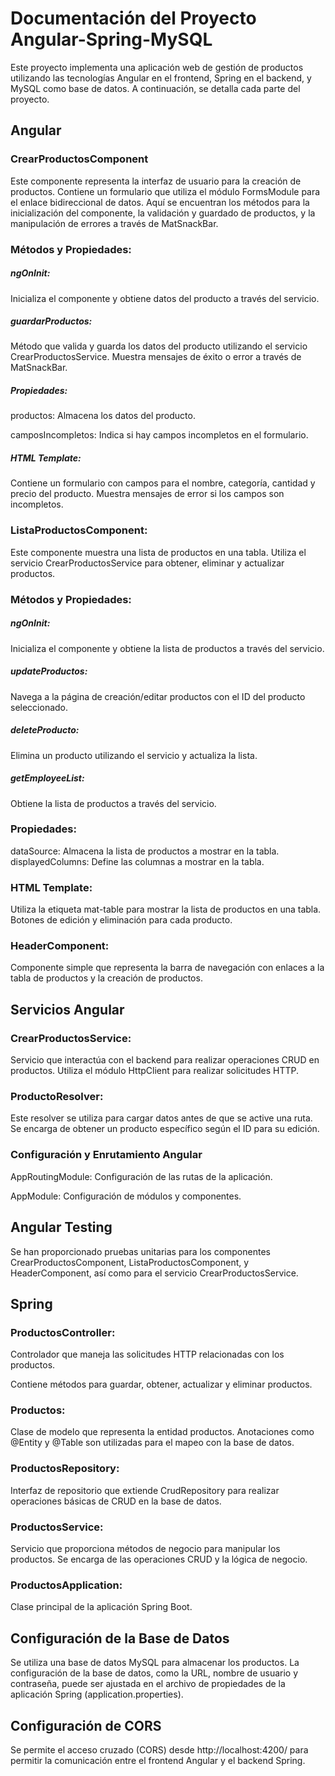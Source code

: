 <h1>Documentación del Proyecto Angular-Spring-MySQL</h1>

Este proyecto implementa una aplicación web de gestión de productos utilizando las tecnologías Angular en el frontend, Spring en el backend, y MySQL como base de datos. A continuación, se detalla cada parte del proyecto.


<h2>Angular</h2>


<h3>CrearProductosComponent</h3>

Este componente representa la interfaz de usuario para la creación de productos. Contiene un formulario que utiliza el módulo FormsModule para el enlace bidireccional de datos. Aquí se encuentran los métodos para la inicialización del componente, la validación y guardado de productos, y la manipulación de errores a través de MatSnackBar.


<h3>Métodos y Propiedades:</h3>


<h5>ngOnInit:</h5> Inicializa el componente y obtiene datos del producto a través del servicio.

<h5>guardarProductos:</h5> Método que valida y guarda los datos del producto utilizando el servicio CrearProductosService. Muestra mensajes de éxito o error a través de MatSnackBar.

<h5>Propiedades:</h5>

productos: Almacena los datos del producto.

camposIncompletos: Indica si hay campos incompletos en el formulario.


<h5>HTML Template:</h5>

Contiene un formulario con campos para el nombre, categoría, cantidad y precio del producto.
Muestra mensajes de error si los campos son incompletos.


<h3>ListaProductosComponent:</h3>


Este componente muestra una lista de productos en una tabla. Utiliza el servicio CrearProductosService para obtener, eliminar y actualizar productos.


<h3>Métodos y Propiedades:</h3>


<h5>ngOnInit:</h5> Inicializa el componente y obtiene la lista de productos a través del servicio.

<h5>updateProductos:</h5> Navega a la página de creación/editar productos con el ID del producto seleccionado.

<h5>deleteProducto:</h5> Elimina un producto utilizando el servicio y actualiza la lista.

<h5>getEmployeeList:</h5> Obtiene la lista de productos a través del servicio.

<h3>Propiedades:</h3>

dataSource: Almacena la lista de productos a mostrar en la tabla.
displayedColumns: Define las columnas a mostrar en la tabla.


<h3>HTML Template:</h3>


Utiliza la etiqueta mat-table para mostrar la lista de productos en una tabla.
Botones de edición y eliminación para cada producto.


<h3>HeaderComponent:</h3>


Componente simple que representa la barra de navegación con enlaces a la tabla de productos y la creación de productos.



<h2>Servicios Angular</h2>


<h3>CrearProductosService:</h3>

Servicio que interactúa con el backend para realizar operaciones CRUD en productos. Utiliza el módulo HttpClient para realizar solicitudes HTTP.

<h3>ProductoResolver:</h3>

Este resolver se utiliza para cargar datos antes de que se active una ruta. Se encarga de obtener un producto específico según el ID para su edición.


<h3>Configuración y Enrutamiento Angular</h3>


AppRoutingModule: Configuración de las rutas de la aplicación.

AppModule: Configuración de módulos y componentes.


<h2>Angular Testing</h2>


Se han proporcionado pruebas unitarias para los componentes 	CrearProductosComponent, ListaProductosComponent, y 	HeaderComponent, así como para el servicio 	CrearProductosService.


<h2>Spring</h2>


<h3>ProductosController:</h3>

Controlador que maneja las solicitudes HTTP relacionadas con los productos. 

Contiene métodos para guardar, obtener, actualizar y eliminar productos.

<h3>Productos:</h3>

Clase de modelo que representa la entidad productos. Anotaciones como @Entity y @Table son utilizadas para el mapeo con la base de datos.

<h3>ProductosRepository:</h3>

Interfaz de repositorio que extiende CrudRepository para realizar operaciones básicas de CRUD en la base de datos.

<h3>ProductosService:</h3>

Servicio que proporciona métodos de negocio para manipular los productos. Se encarga de las operaciones CRUD y la lógica de negocio.

<h3>ProductosApplication:</h3>

Clase principal de la aplicación Spring Boot.



<h2>Configuración de la Base de Datos</h2>


Se utiliza una base de datos MySQL para almacenar los productos.
La configuración de la base de datos, como la URL, nombre de usuario y contraseña, puede ser ajustada en el archivo de propiedades de la aplicación Spring (application.properties).


<h2>Configuración de CORS</h2>


Se permite el acceso cruzado (CORS) desde http://localhost:4200/ para permitir la comunicación entre el frontend Angular y el backend Spring.

